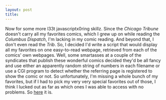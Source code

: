 ```yaml
---
layout: post
title: 
---
```


Now for some more l33t javascriptx0ring skillz. Since the <i>Chicago Tribune</i> doesn't carry all my favorites comics, which I grew up on while reading the <i>Columbus Dispatch</i>, I'm lacking in my comic reading. And beyond that, I don't even read the <i>Trib</i>. So, I decided I'd write a script that would display all my favorites on one easy-to-read webpage, retrieved from each of the comics' own webpages. Well, some smartasses at a couple of the syndicates that publish these wonderful comics decided they'd be all fancy and use either an apparently random string of numbers in each filename or use a CGI program to detect whether the referring page is registered to show the comic or not. So unfortunately, I'm missing a whole bunch of my favorites, but if I had to pick my very very special favorites out of those, I think I lucked out as far as which ones I was able to access with no problems. So <a href="comics.html">here</a> it is.
